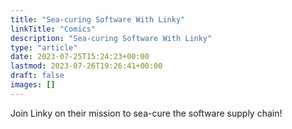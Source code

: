 ```yaml
---
title: "Sea-curing Software With Linky"
linkTitle: "Comics"
description: "Sea-curing Software With Linky"
type: "article"
date: 2023-07-25T15:24:23+00:00
lastmod: 2023-07-26T19:26:41+00:00
draft: false
images: []
---
```

Join Linky on their mission to sea-cure the software supply chain!